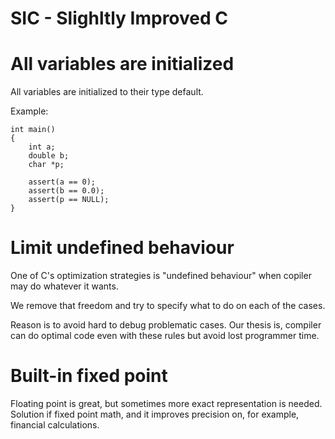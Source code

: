 # SIC - Slighltly Improved C


# All variables are initialized

All variables are initialized to their type default.

Example:

    int main()
    {
        int a;
        double b;
        char *p;

        assert(a == 0);
        assert(b == 0.0);
        assert(p == NULL);
    }


# Limit undefined behaviour

One of C's optimization strategies is "undefined behaviour"
when copiler may do whatever it wants.

We remove that freedom and try to specify what to do on each of the cases.

Reason is to avoid hard to debug problematic cases.
Our thesis is, compiler can do optimal code even with these rules
but avoid lost programmer time.


# Built-in fixed point

Floating point is great, but sometimes more exact representation is needed.
Solution if fixed point math, and it improves precision on, for example,
financial calculations.

# 
